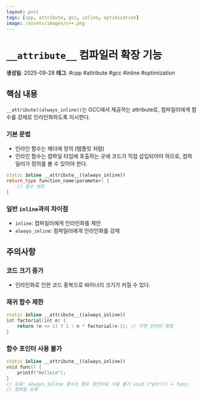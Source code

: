 ```yaml
---
layout: post
tags: [cpp, attribute, gcc, inline, optimization]
image: /assets/images/c++.png
---
```

# `__attribute__` 컴파일러 확장 기능

**생성일**: 2025-09-28
**태그**: #cpp #attribute #gcc #inline #optimization

## 핵심 내용
`__attribute((always_inline))`는 GCC에서 제공하는 attribute로, 
컴파일러에게 함수를 강제로 인라인화하도록 지시한다.

### 기본 문법
- 인라인 함수는 헤더에 정의 (템플릿 처럼)
- 인라인 함수는 컴파일 타임에 호출하는 곳에 코드가 직접 삽입되어야 하므로, 컴파일러가 정의를 볼 수 있어야 한다.
```cpp
static inline __attribute__((always_inline)) 
return_type function_name(parameter) {
	// 함수 본문
}
```

### 일반 `inline`과의 차이점
- `inline`: 컴파일러에게 인라인화를 제안
- `always_inline`: 컴파일러에게 인라인화를 강제

## 주의사항

### 코드 크기 증가
- 인라인화로 인한 코드 중복으로 바이너리 크기가 커질 수 있다.
### 재귀 함수 제한

```cpp
static inline __attribute__((always_inline)) 
int factorial(int n) { 
	return (n <= 1) ? 1 : n * factorial(n-1); // 무한 인라인 확장 
}
```

### 함수 포인터 사용 불가
```cpp
static inline __attribute__((always_inline)) 
void func() { 
	printf("Hello\n"); 
} 
// 오류: always_inline 함수는 함수 포인터로 사용 불가 void (*ptr)() = func; 
// 컴파일 오류
```
